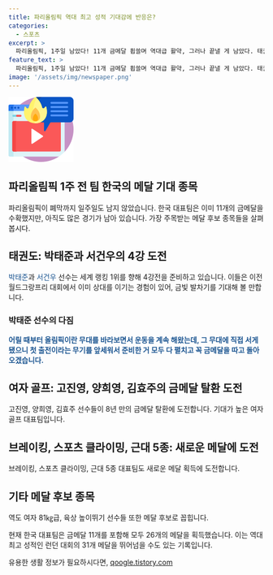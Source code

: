 ```yaml
---
title: 파리올림픽 역대 최고 성적 기대감에 반응은?
categories:
  - 스포츠
excerpt: >
  파리올림픽, 1주일 남았다! 11개 금메달 휩쓸며 역대급 활약, 그러나 끝낼 게 남았다. 태권도, 여자 골프, 스포츠 클라이밍, 근대 5종, 브레이킹, 역도 등 다양한 종목에서 더 많은 메달 향한 열망. 현재 26개 메달, 기대는 31개. 대표팀의 진정한 위상 확인할 시간. 파리의 YTN 양시창이 보도.
feature_text: >
  파리올림픽, 1주일 남았다! 11개 금메달 휩쓸며 역대급 활약, 그러나 끝낼 게 남았다. 태권도, 여자 골프, 스포츠 클라이밍, 근대 5종, 브레이킹, 역도 등 다양한 종목에서 더 많은 메달 향한 열망. 현재 26개 메달, 기대는 31개. 대표팀의 진정한 위상 확인할 시간. 파리의 YTN 양시창이 보도.
image: '/assets/img/newspaper.png'
---
```


<p><img src="/assets/img/news.png" alt="rentncar 속보" /></p>

<h2>파리올림픽 1주 전 팀 한국의 메달 기대 종목</h2>

<p data-ke-size="size16">파리올림픽이 폐막까지 일주일도 남지 않았습니다. 한국 대표팀은 이미 11개의 금메달을 수확했지만, 아직도 많은 경기가 남아 있습니다. 가장 주목받는 메달 후보 종목들을 살펴봅시다. </p>

<h2>태권도: 박태준과 서건우의 4강 도전</h2>

<p><span style="color: #1a5490;">박태준</span>과 <span style="color: #1a5490;">서건우</span> 선수는 세계 랭킹 1위를 향해 4강전을 준비하고 있습니다. 이들은 이전 월드그랑프리 대회에서 이미 상대를 이기는 경험이 있어, 금빛 발차기를 기대해 볼 만합니다.</p>

<h3>박태준 선수의 다짐</h3>

<p><b><span style="color: #1a5490;">어릴 때부터 올림픽이란 무대를 바라보면서 운동을 계속 해왔는데, 그 무대에 직접 서게 됐으니 첫 출전이라는 무기를 앞세워서 준비한 거 모두 다 펼치고 꼭 금메달을 따고 돌아오겠습니다.</span></b></p>

<h2>여자 골프: 고진영, 양희영, 김효주의 금메달 탈환 도전</h2>

<p>고진영, 양희영, 김효주 선수들이 8년 만의 금메달 탈환에 도전합니다. 기대가 높은 여자 골프 대표팀입니다.</p>

<h2>브레이킹, 스포츠 클라이밍, 근대 5종: 새로운 메달에 도전</h2>

<p>브레이킹, 스포츠 클라이밍, 근대 5종 대표팀도 새로운 메달 획득에 도전합니다.</p>

<h2>기타 메달 후보 종목</h2>

<p>역도 여자 81㎏급, 육상 높이뛰기 선수들 또한 메달 후보로 꼽힙니다.</p>

<p data-ke-size="size16">현재 한국 대표팀은 금메달 11개를 포함해 모두 26개의 메달을 획득했습니다. 이는 역대 최고 성적인 런던 대회의 31개 메달을 뛰어넘을 수도 있는 기록입니다.</p>
유용한 생활 정보가 필요하시다면, <a href="https://qoogle.tistory.com" rel="dofollow">qoogle.tistory.com</a>


